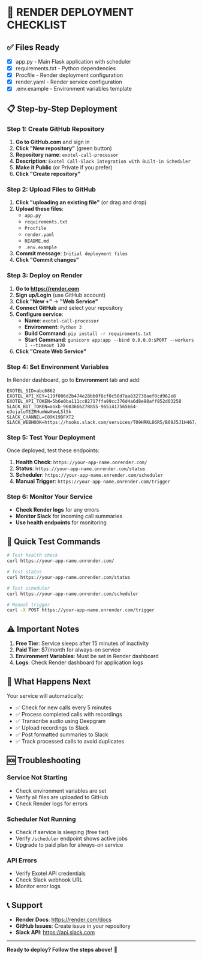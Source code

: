 # 🚀 RENDER DEPLOYMENT CHECKLIST

## ✅ Files Ready
- [x] app.py - Main Flask application with scheduler
- [x] requirements.txt - Python dependencies
- [x] Procfile - Render deployment configuration
- [x] render.yaml - Render service configuration
- [x] .env.example - Environment variables template

## 📋 Step-by-Step Deployment

### Step 1: Create GitHub Repository

1. **Go to GitHub.com** and sign in
2. **Click "New repository"** (green button)
3. **Repository name**: `exotel-call-processor`
4. **Description**: `Exotel Call-Slack Integration with Built-in Scheduler`
5. **Make it Public** (or Private if you prefer)
6. **Click "Create repository"**

### Step 2: Upload Files to GitHub

1. **Click "uploading an existing file"** (or drag and drop)
2. **Upload these files**:
   - `app.py`
   - `requirements.txt`
   - `Procfile`
   - `render.yaml`
   - `README.md`
   - `.env.example`
3. **Commit message**: `Initial deployment files`
4. **Click "Commit changes"**

### Step 3: Deploy on Render

1. **Go to https://render.com**
2. **Sign up/Login** (use GitHub account)
3. **Click "New +"** → **"Web Service"**
4. **Connect GitHub** and select your repository
5. **Configure service**:
   - **Name**: `exotel-call-processor`
   - **Environment**: `Python 3`
   - **Build Command**: `pip install -r requirements.txt`
   - **Start Command**: `gunicorn app:app --bind 0.0.0.0:$PORT --workers 1 --timeout 120`
6. **Click "Create Web Service"**

### Step 4: Set Environment Variables

In Render dashboard, go to **Environment** tab and add:

```
EXOTEL_SID=abc6862
EXOTEL_API_KEY=119f006d2b474e28bb0f8cf0c50d7aa832730aef0cd962e8
EXOTEL_API_TOKEN=5b6e0ba111cc82717ffa89cc376d4a6d8e98aff852d03258
SLACK_BOT_TOKEN=xoxb-9603666278855-9651417565664-e3ojaluTEZRHumWwXwwLSl5k
SLACK_CHANNEL=C09K19DFXT2
SLACK_WEBHOOK=https://hooks.slack.com/services/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
```

### Step 5: Test Your Deployment

Once deployed, test these endpoints:

1. **Health Check**: `https://your-app-name.onrender.com/`
2. **Status**: `https://your-app-name.onrender.com/status`
3. **Scheduler**: `https://your-app-name.onrender.com/scheduler`
4. **Manual Trigger**: `https://your-app-name.onrender.com/trigger`

### Step 6: Monitor Your Service

- **Check Render logs** for any errors
- **Monitor Slack** for incoming call summaries
- **Use health endpoints** for monitoring

## 🔧 Quick Test Commands

```bash
# Test health check
curl https://your-app-name.onrender.com/

# Test status
curl https://your-app-name.onrender.com/status

# Test scheduler
curl https://your-app-name.onrender.com/scheduler

# Manual trigger
curl -X POST https://your-app-name.onrender.com/trigger
```

## ⚠️ Important Notes

1. **Free Tier**: Service sleeps after 15 minutes of inactivity
2. **Paid Tier**: $7/month for always-on service
3. **Environment Variables**: Must be set in Render dashboard
4. **Logs**: Check Render dashboard for application logs

## 🎯 What Happens Next

Your service will automatically:
- ✅ Check for new calls every 5 minutes
- ✅ Process completed calls with recordings
- ✅ Transcribe audio using Deepgram
- ✅ Upload recordings to Slack
- ✅ Post formatted summaries to Slack
- ✅ Track processed calls to avoid duplicates

## 🆘 Troubleshooting

### Service Not Starting
- Check environment variables are set
- Verify all files are uploaded to GitHub
- Check Render logs for errors

### Scheduler Not Running
- Check if service is sleeping (free tier)
- Verify `/scheduler` endpoint shows active jobs
- Upgrade to paid plan for always-on service

### API Errors
- Verify Exotel API credentials
- Check Slack webhook URL
- Monitor error logs

## 📞 Support

- **Render Docs**: https://render.com/docs
- **GitHub Issues**: Create issue in your repository
- **Slack API**: https://api.slack.com

---

**Ready to deploy? Follow the steps above!** 🚀
